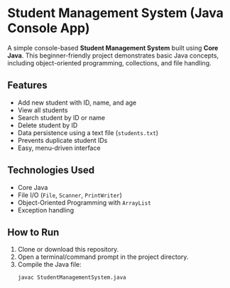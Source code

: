 # Student Management System (Java Console App)

A simple console-based **Student Management System** built using **Core Java**. This beginner-friendly project demonstrates basic Java concepts, including object-oriented programming, collections, and file handling.

## Features
- Add new student with ID, name, and age
- View all students
- Search student by ID or name
- Delete student by ID
- Data persistence using a text file (`students.txt`)
- Prevents duplicate student IDs
- Easy, menu-driven interface

## Technologies Used
- Core Java
- File I/O (`File`, `Scanner`, `PrintWriter`)
- Object-Oriented Programming with `ArrayList`
- Exception handling

## How to Run
1. Clone or download this repository.
2. Open a terminal/command prompt in the project directory.
3. Compile the Java file:
   ```bash
   javac StudentManagementSystem.java
